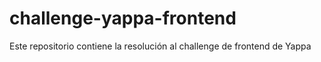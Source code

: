 # challenge-yappa-frontend
Este repositorio contiene la resolución al challenge de frontend de Yappa
